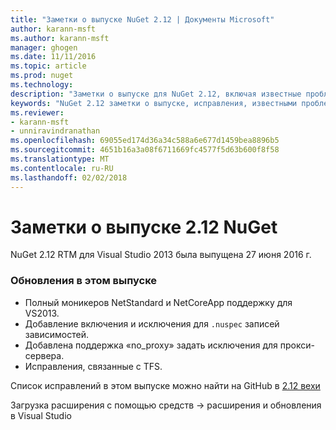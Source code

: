 ```yaml
---
title: "Заметки о выпуске NuGet 2.12 | Документы Microsoft"
author: karann-msft
ms.author: karann-msft
manager: ghogen
ms.date: 11/11/2016
ms.topic: article
ms.prod: nuget
ms.technology: 
description: "Заметки о выпуске для NuGet 2.12, включая известные проблемы, исправленные ошибки, добавленные функции и DCR."
keywords: "NuGet 2.12 заметки о выпуске, исправления, известными проблемами, добавлены функции, DCR"
ms.reviewer:
- karann-msft
- unniravindranathan
ms.openlocfilehash: 69055ed174d36a34c588a6e677d1459bea8896b5
ms.sourcegitcommit: 4651b16a3a08f6711669fc4577f5d63b600f8f58
ms.translationtype: MT
ms.contentlocale: ru-RU
ms.lasthandoff: 02/02/2018
---
```

# <a name="nuget-212-release-notes"></a>Заметки о выпуске 2.12 NuGet

NuGet 2.12 RTM для Visual Studio 2013 была выпущена 27 июня 2016 г.

### <a name="updates-in-this-release"></a>Обновления в этом выпуске

* Полный моникеров NetStandard и NetCoreApp поддержку для VS2013.
* Добавление включения и исключения для `.nuspec` записей зависимостей.
* Добавлена поддержка «no_proxy» задать исключения для прокси-сервера.
* Исправления, связанные с TFS.

Список исправлений в этом выпуске можно найти на GitHub в [2.12 вехи](https://github.com/NuGet/Home/issues?q=milestone%3A2.12+is%3Aclosed)

Загрузка расширения с помощью средств -> расширения и обновления в Visual Studio
